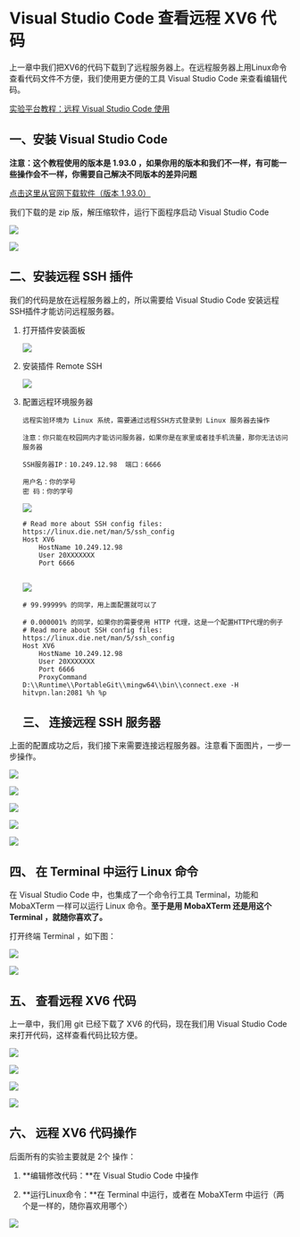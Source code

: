 # Visual Studio Code 查看远程 XV6 代码



上一章中我们把XV6的代码下载到了远程服务器上。在远程服务器上用Linux命令查看代码文件不方便，我们使用更方便的工具 Visual Studio Code 来查看编辑代码。



[实验平台教程：远程 Visual Studio Code 使用](https://os-labs.pages.dev/remote_env/)



## 一、安装 Visual Studio Code 



**注意：这个教程使用的版本是 1.93.0 ，如果你用的版本和我们不一样，有可能一些操作会不一样，你需要自己解决不同版本的差异问题**

[点击这里从官网下载软件（版本 1.93.0）](https://code.visualstudio.com/download)

我们下载的是 zip 版，解压缩软件，运行下面程序启动 Visual Studio Code 

![](01.png)

![](02.png)



## 二、安装远程 SSH 插件



 我们的代码是放在远程服务器上的，所以需要给 Visual Studio Code 安装远程SSH插件才能访问远程服务器。



1. 打开插件安装面板

   ![](03.png)

   

2. 安装插件 Remote SSH

   ![](04.png)

   

4. 配置远程环境服务器

   ```
   远程实验环境为 Linux 系统，需要通过远程SSH方式登录到 Linux 服务器去操作
   
   注意：你只能在校园网内才能访问服务器，如果你是在家里或者挂手机流量，那你无法访问服务器
   
   SSH服务器IP：10.249.12.98  端口：6666
   
   用户名：你的学号
   密 码：你的学号
   
   ```

   ![](06.png)

   ```
   # Read more about SSH config files: https://linux.die.net/man/5/ssh_config
   Host XV6
       HostName 10.249.12.98
       User 20XXXXXXX                         
       Port 6666
       
   ```

   ![](08.png)

   ```
   # 99.99999% 的同学，用上面配置就可以了
   
   # 0.000001% 的同学，如果你的需要使用 HTTP 代理，这是一个配置HTTP代理的例子
   # Read more about SSH config files: https://linux.die.net/man/5/ssh_config
   Host XV6
       HostName 10.249.12.98
       User 20XXXXXXX
       Port 6666
       ProxyCommand D:\\Runtime\\PortableGit\\mingw64\\bin\\connect.exe -H hitvpn.lan:2081 %h %p
   ```

   

   ## 三、 连接远程 SSH 服务器

​	上面的配置成功之后，我们接下来需要连接远程服务器。注意看下面图片，一步一步操作。



![](09.png)

![](10.png)

![](11.png)

![](12.png)

![](13.png)



## 四、 在 Terminal 中运行 Linux 命令



在 Visual Studio Code 中，也集成了一个命令行工具 Terminal，功能和 MobaXTerm 一样可以运行 Linux 命令。**至于是用 MobaXTerm 还是用这个 Terminal ，就随你喜欢了。**

打开终端 Terminal ，如下图：

![](14.png)

![](15.png)



## 五、 查看远程 XV6 代码



上一章中，我们用 git 已经下载了 XV6 的代码，现在我们用 Visual Studio Code 来打开代码，这样查看代码比较方便。



![](16.png)



![](17.png)



![](18.png)



![](19.png)



## 六、 远程 XV6 代码操作



后面所有的实验主要就是 2个 操作：

1. **编辑修改代码：**在 Visual Studio Code 中操作

2. **运行Linux命令：**在 Terminal 中运行，或者在 MobaXTerm 中运行（两个是一样的，随你喜欢用哪个）

   

![](20.png)








